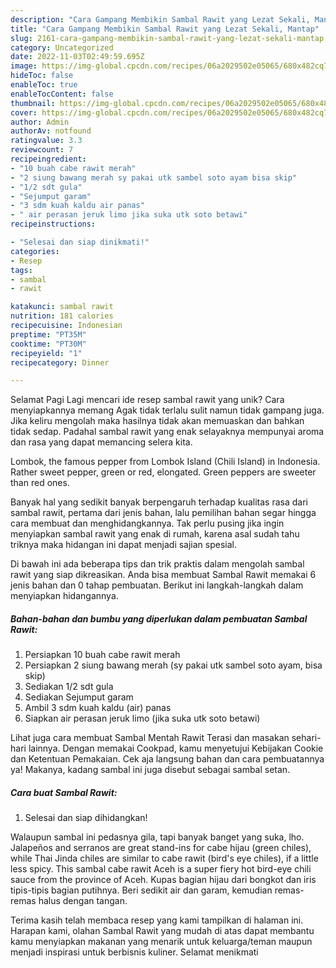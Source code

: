```yaml
---
description: "Cara Gampang Membikin Sambal Rawit yang Lezat Sekali, Mantap"
title: "Cara Gampang Membikin Sambal Rawit yang Lezat Sekali, Mantap"
slug: 2161-cara-gampang-membikin-sambal-rawit-yang-lezat-sekali-mantap
category: Uncategorized
date: 2022-11-03T02:49:59.695Z
image: https://img-global.cpcdn.com/recipes/06a2029502e05065/680x482cq70/sambal-rawit-foto-resep-utama.jpg
hideToc: false
enableToc: true
enableTocContent: false
thumbnail: https://img-global.cpcdn.com/recipes/06a2029502e05065/680x482cq70/sambal-rawit-foto-resep-utama.jpg
cover: https://img-global.cpcdn.com/recipes/06a2029502e05065/680x482cq70/sambal-rawit-foto-resep-utama.jpg
author: Admin
authorAv: notfound
ratingvalue: 3.3
reviewcount: 7
recipeingredient:
- "10 buah cabe rawit merah"
- "2 siung bawang merah sy pakai utk sambel soto ayam bisa skip"
- "1/2 sdt gula"
- "Sejumput garam"
- "3 sdm kuah kaldu air panas"
- " air perasan jeruk limo jika suka utk soto betawi"
recipeinstructions:

- "Selesai dan siap dinikmati!"
categories:
- Resep
tags:
- sambal
- rawit

katakunci: sambal rawit 
nutrition: 181 calories
recipecuisine: Indonesian
preptime: "PT35M"
cooktime: "PT30M"
recipeyield: "1"
recipecategory: Dinner

---
```



Selamat Pagi Lagi mencari ide resep sambal rawit yang unik? Cara menyiapkannya memang Agak tidak terlalu sulit namun tidak gampang juga. Jika keliru mengolah maka hasilnya tidak akan memuaskan dan bahkan tidak sedap. Padahal sambal rawit yang enak selayaknya mempunyai aroma dan rasa yang dapat memancing selera kita.


Lombok, the famous pepper from Lombok Island (Chili Island) in Indonesia. Rather sweet pepper, green or red, elongated. Green peppers are sweeter than red ones.

Banyak hal yang sedikit banyak berpengaruh terhadap kualitas rasa dari sambal rawit, pertama dari jenis bahan, lalu pemilihan bahan segar hingga cara membuat dan menghidangkannya. Tak perlu pusing jika ingin menyiapkan sambal rawit yang enak di rumah, karena asal sudah tahu triknya maka hidangan ini dapat menjadi sajian spesial.


Di bawah ini ada beberapa tips dan trik praktis dalam mengolah sambal rawit yang siap dikreasikan. Anda bisa membuat Sambal Rawit memakai 6 jenis bahan dan 0 tahap pembuatan. Berikut ini langkah-langkah dalam menyiapkan hidangannya.

<!--inarticleads1-->

##### Bahan-bahan dan bumbu yang diperlukan dalam pembuatan Sambal Rawit:

1. Persiapkan 10 buah cabe rawit merah
1. Persiapkan 2 siung bawang merah (sy pakai utk sambel soto ayam, bisa skip)
1. Sediakan 1/2 sdt gula
1. Sediakan Sejumput garam
1. Ambil 3 sdm kuah kaldu (air) panas
1. Siapkan  air perasan jeruk limo (jika suka utk soto betawi)


Lihat juga cara membuat Sambal Mentah Rawit Terasi dan masakan sehari-hari lainnya. Dengan memakai Cookpad, kamu menyetujui Kebijakan Cookie dan Ketentuan Pemakaian. Cek aja langsung bahan dan cara pembuatannya ya! Makanya, kadang sambal ini juga disebut sebagai sambal setan. 

<!--inarticleads2-->

##### Cara buat Sambal Rawit:


1. Selesai dan siap dihidangkan!

Walaupun sambal ini pedasnya gila, tapi banyak banget yang suka, lho. Jalapeños and serranos are great stand-ins for cabe hijau (green chiles), while Thai Jinda chiles are similar to cabe rawit (bird&#39;s eye chiles), if a little less spicy. This sambal cabe rawit Aceh is a super fiery hot bird-eye chili sauce from the province of Aceh. Kupas bagian hijau dari bongkot dan iris tipis-tipis bagian putihnya. Beri sedikit air dan garam, kemudian remas-remas halus dengan tangan. 

Terima kasih telah membaca resep yang kami tampilkan di halaman ini. Harapan kami, olahan Sambal Rawit yang mudah di atas dapat membantu kamu menyiapkan makanan yang menarik untuk keluarga/teman maupun menjadi inspirasi untuk berbisnis kuliner. Selamat menikmati
